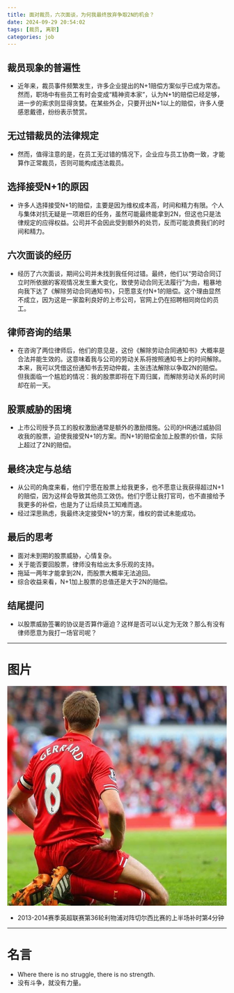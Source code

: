 ```yaml
---
title: 面对裁员，六次面谈，为何我最终放弃争取2N的机会？
date: 2024-09-29 20:54:02
tags: [裁员, 离职]
categories: job
---
```


## 裁员现象的普遍性
+ 近年来，裁员事件频繁发生，许多企业提出的N+1赔偿方案似乎已成为常态。然而，职场中有些员工有时会变成“精神资本家”，认为N+1的赔偿已经足够，进一步的索求则显得贪婪。在某些外企，只要开出N+1以上的赔偿，许多人便感恩戴德，纷纷表示赞赏。

## 无过错裁员的法律规定
+ 然而，值得注意的是，在员工无过错的情况下，企业应与员工协商一致，才能算作正常裁员，否则可能构成违法裁员。

## 选择接受N+1的原因
+ 许多人选择接受N+1的赔偿，主要是因为维权成本高，时间和精力有限。个人与集体对抗无疑是一项艰巨的任务，虽然可能最终能拿到2N，但这也只是法律规定的应得权益。公司并不会因此受到额外的处罚，反而可能浪费我们的时间和精力。

## 六次面谈的经历
+ 经历了六次面谈，期间公司并未找到我任何过错。最终，他们以“劳动合同订立时所依据的客观情况发生重大变化，致使劳动合同无法履行”为由，粗暴地向我下达了《解除劳动合同通知书》，只愿意支付N+1的赔偿。这个理由显然不成立，因为这是一家盈利良好的上市公司，官网上仍在招聘相同岗位的员工。

## 律师咨询的结果
+ 在咨询了两位律师后，他们的意见是，这份《解除劳动合同通知书》大概率是合法并能生效的。这意味着我与公司的劳动关系将按照通知书上的时间解除。本来，我可以凭借这份通知书去劳动仲裁，主张违法解除以争取2N的赔偿。但我面临一个尴尬的情况：我的股票即将在下周归属，而解除劳动关系的时间却在前一天。

## 股票威胁的困境
+ 上市公司授予员工的股权激励通常是额外的激励措施。公司的HR通过威胁回收我的股票，迫使我接受N+1的方案。而N+1的赔偿金加上股票的价值，实际上超过了2N的赔偿。

## 最终决定与总结
+ 从公司的角度来看，他们宁愿在股票上给我更多，也不愿意让我获得超过N+1的赔偿，因为这样会导致其他员工效仿。他们宁愿让我打官司，也不直接给予我更多的补偿，也是为了让后续员工知难而退。
+ 经过深思熟虑，我最终决定接受N+1的方案，维权的尝试未能成功。

## 最后的思考
+ 面对未到期的股票威胁，心情复杂。
+ 关于能否要回股票，律师没有给出太多乐观的支持。
+ 拖延一两年才能拿到2N，而股票大概率无法追回。
+ 综合收益来看，N+1加上股票的总值还是大于2N的赔偿。

## 结尾提问
+ 以股票威胁签署的协议是否算作逼迫？这样是否可以认定为无效？那么有没有律师愿意为我打一场官司呢？


----

# 图片
![Gerrard's big mistake.](uploads/gerrard_mistake.jpg)
+ 2013-2014赛季英超联赛第36轮利物浦对阵切尔西比赛的上半场补时第4分钟

----

# 名言

+ Where there is no struggle, there is no strength.
+ 没有斗争，就没有力量。